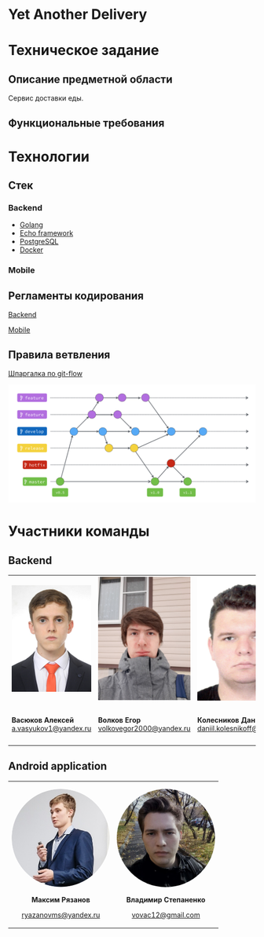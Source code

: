 # Yet Another Delivery

# Техническое задание

## Описание предметной области

Сервис доставки еды.

## Функциональные требования

# Технологии

## Стек

### Backend

- [Golang](https://golang.org/)
- [Echo framework](https://github.com/labstack/echo)
- [PostgreSQL](https://www.postgresql.org/)
- [Docker](https://www.docker.com/)

### Mobile

## Регламенты кодирования

[Backend](backend/rules.md)

[Mobile](https://github.com/ribot/android-guidelines/blob/master/project_and_code_guidelines.md)

## Правила ветвления

[Шпаргалка по git-flow](https://danielkummer.github.io/git-flow-cheatsheet/index.ru_RU.html)

<img src="docs/git-flow.png" alt="git-flow" width="1000"/>

# Участники команды

## Backend

<table>
<tr>
<td>

<img src="docs/vasyukov.jpg" alt="Vasyukov Alexey" width="200"/>

</td>
<td>

<img src="docs/volkov.jpg" alt="Volkov Egor" width="200"/>

</td>
<td>

<img src="docs/kolesnikov.jpg" alt="Kolesnikov Daniil" width="200"/>

</td>
<td>

<img src="docs/moskovskiy.jpg" alt="Moskovskiy Dmitriy" width="200"/>

</td>
</tr>

<tr>
<td>

**Васюков Алексей**
a.vasyukov1@yandex.ru

</td>
<td>

**Волков Егор**
volkovegor2000@yandex.ru

</td>
<td>

**Колесников Даниил**
daniil.kolesnikoff@gmail.com

</td>
<td>

**Московский Дмитрий**
dimez77@mail.ru

</td>
</tr>
</table>

## Android application

<table>
<tr>
<td>

<img src="docs/ryazanov.png" 
     alt="Maxim Ryazanov"
     style="object-fit: cover; 
            border-radius: 50%;
            height: 200px; 
            width: 200px;"
/>

<div style="text-align: center">

**Максим Рязанов**

ryazanovms@yandex.ru

</div>

</td>
<td>

<img src="docs/stepanenko.jpg" 
     alt="Vladimir Stepanenko"
     style="object-fit: cover; 
            border-radius: 50%;
            height: 200px; 
            width: 200px;"
/>

<div style="text-align: center">

**Владимир Степаненко**

vovac12@gmail.com

</div>

</td>
</tr>
</table>